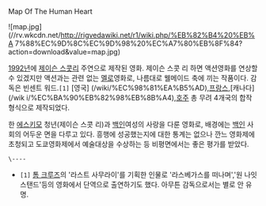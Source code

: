 Map Of The Human Heart  

![map.jpg](//rv.wkcdn.net/http://rigvedawiki.net/r1/wiki.php/%EB%82%B4%20%EB%A
7%88%EC%9D%8C%EC%9D%98%20%EC%A7%80%EB%8F%84?action=download&value=map.jpg)

[1992년](1992%EB%85%84.md)에 [제이슨 스콧리](%EC%A0%9C%EC%9D%B4%EC%8A%A8%20%EC%8A%A4%EC%BD%A7%20%EB%A6%AC.md) 주연으로
제작된 영화. 제이슨 스콧 리 하면 액션영화를 연상할 수 있겠지만 액션과는 관련 없는
[멜로](%EB%A9%9C%EB%A1%9C.md)영화로, 나름대로 웰메이드 축에 끼는 작품이다. 감독은 빈센트 워드.`[1]` [영국]
(/wiki/%EC%98%81%EA%B5%AD),[프랑스](%ED%94%84%EB%9E%91%EC%8A%A4.md),[캐나다](/wik
i/%EC%BA%90%EB%82%98%EB%8B%A4),[호주](%ED%98%B8%EC%A3%BC.md) 총 무려 4개국의 합작
형식으로 제작되었다.

한 [에스키모](%EC%97%90%EC%8A%A4%ED%82%A4%EB%AA%A8.md) 청년(제이슨 스콧 리)과
[백인](%EB%B0%B1%EC%9D%B8.md)여성의 사랑을 다룬 영화로, 배경에는
[백인](%EB%B0%B1%EC%9D%B8.md) 사회의 어두운 면을 다루고 있다. 흥행에 성공했는지에 대한 통계는 없으나 깐느
영화제에 초청되고 도쿄영화제에서 예술대상을 수상하는 등 비평면에서는 좋은 평가를 받았다.

`\----`

  * `[1]` [톰 크루즈](%ED%86%B0%20%ED%81%AC%EB%A3%A8%EC%A6%88.md)의 '라스트 사무라이'를 기획한 인물로 '라스베가스를 떠나며','원 나잇 스탠드'등의 영화에서 단역으로 출연하기도 했다. 아무튼 감독으로서는 별로 안 유명.

